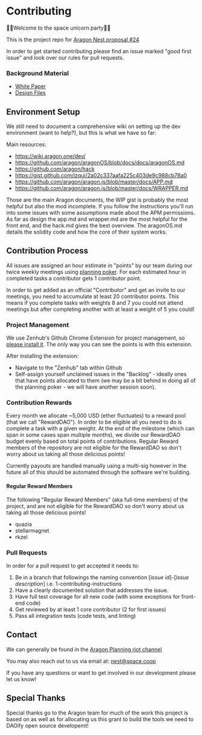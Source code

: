 # Contributing

🦄🚀Welcome to the space unicorn party🚀🦄

This is the project repo for [Aragon Nest proposal #24](https://github.com/aragon/nest/pull/24)

In order to get started contributing please find an issue marked "good first issue" and look over our rules for pull requests.

### Background Material
* [White Paper](https://drive.google.com/open?id=192hg6lUoePoWh_zR2uCyIHcw7TYH4gEc7CoUMZ1lkl8)
* [Design Files](https://invis.io/U2HNX5CST9W)

## Environment Setup

We still need to document a comprehensive wiki on setting up the dev environment (want to help?), but this is what we have so far:

Main resources:
* https://wiki.aragon.one/dev/
* https://github.com/aragon/aragonOS/blob/docs/docs/aragonOS.md
* https://github.com/aragon/hack
* https://gist.github.com/izqui/2a02c337aafa225c403de9c988cb78a0
* https://github.com/aragon/aragon.js/blob/master/docs/APP.md
* https://github.com/aragon/aragon.js/blob/master/docs/WRAPPER.md

Those are the main Aragon documents, the WIP gist is probably the most helpful but also the mod incomplete. If you follow the instructions you'll run into some issues with some assumptions made about the APM permissions. As far as design the app.md and wrapper.md are the most helpful for the front end, and the hack.md gives the best overview. The aragonOS.md details the solidity code and how the core of their system works.

## Contribution Process

All issues are assigned an hour estimate in "points" by our team during our twice weekly meetings using [planning poker](https://en.wikipedia.org/wiki/Planning_poker). For each estimated hour in completed tasks a contributor gets 1 contributor point. 

In order to get added as an official "Contributor" and get an invite to our meetings, you need to accumulate at least 20 contributor points. This means if you complete tasks with weights 8 and 7 you could not attend meetings but after completing another with at least a weight of 5 you could!

### Project Management

We use Zenhub's Github Chrome Extension for project management, so [please install it](https://chrome.google.com/webstore/detail/zenhub-for-github/ogcgkffhplmphkaahpmffcafajaocjbd?hl=en-US). The only way you can see the points is with this extension.

After installing the extension:
* Navigate to the "Zenhub" tab within Github
* Self-assign yourself unclaimed issues in the "Backlog" - ideally ones that have points allocated to them (we may be a bit behind in doing all of the planning poker - we will have another session soon).

### Contribution Rewards

Every month we allocate ~5,000 USD (ether fluctuates) to a reward pool (that we call "RewardDAO"). In order to be eligible all you need to do is complete a task with a given weight. At the end of the milestone (which can span in some cases span multiple months), we divide our RewardDAO budget evenly based on total points of contributions. Regular Reward members of the repository are not eligible for the RewardDAO so don't worry about us taking all those delicious points!

Currently payouts are handled manually using a multi-sig however in the future all of this should be automated through the software we're building.

#### Regular Reward Members

The following "Regular Reward Members" (aka full-time members) of the project, and are not eligible for the RewardDAO so don't worry about us taking all those delicious points!
* quazia
* stellarmagnet
* rkzel


### Pull Requests

In order for a pull request to get accepted it needs to:

1. Be in a branch that followings the naming convention [*issue id*]-[*issue description*] i.e. 1-contributing-instructions
2. Have a clearly documented solution that addresses the issue.
3. Have full test coverage for all new code (with some exceptions for front-end code)
4. Get reviewed by at least 1 core contributor (2 for first issues)
5. Pass all integration tests (code tests, and linting)

## Contact

We can generally be found in the [Aragon Planning riot channel](https://riot.im/app/#/room/#aragon-planning:matrix.org)

You may also reach out to us via email at: nest@space.coop

If you have any questions or want to get involved in our development please let us know!

## Special Thanks

Special thanks go to the Aragon team for much of the work this project is based on as well as for allocating us this grant to build the tools we need to DAOify open source developemt!
